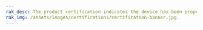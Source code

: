 ```yaml
---
rak_desc: The product certification indicates the device has been properly assessed where it meets the qualification criteria and also has passed the performance and quality tests. Hence, the following tables display the various certifications of the RAK products to guarantee these devices are safe, reliable, and high-quality.
rak_img: /assets/images/certifications/certification-banner.jpg
---
```


<rk-show-certification :product="'wisduo'" :headers="[
  'EUROPE',
  'USA',
  'AUSTRALIA',
  'BRAZIL',
  'CANADA',
  'JAPAN',
  'KOREA',
  'LORA ALLIANCE',
  'UK',
  ]"/>

<rk-certification-newsletter/>